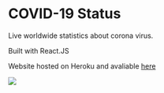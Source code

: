 # COVID-19 Status

Live worldwide statistics about corona virus.

Built with React.JS

Website hosted on Heroku and avaliable [here](https://covid-19status.herokuapp.com)

![](public/gif.gif)
